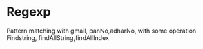 # Regexp
Pattern matching with gmail, panNo,adharNo, with some operation Findstring, findAllString,findAllIndex
